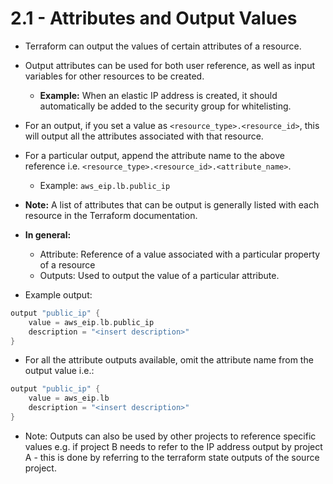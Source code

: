 # 2.1 - Attributes and Output Values

- Terraform can output the values of certain attributes of a resource.
- Output attributes can be used for both user reference, as well as input variables for other resources to be created.
  - **Example:** When an elastic IP address is created, it should automatically be added to the security group for whitelisting.
- For an output, if you set a value as `<resource_type>.<resource_id>`, this will output all the attributes associated with that resource.
- For a particular output, append the attribute name to the above reference i.e. `<resource_type>.<resource_id>.<attribute_name>`.
  - Example: `aws_eip.lb.public_ip`

- **Note:** A list of attributes that can be output is generally listed with each resource in the Terraform documentation.

- **In general:**
  - Attribute: Reference of a value associated with a particular property of a resource
  - Outputs: Used to output the value of a particular attribute.

- Example output:

```go
output "public_ip" {
    value = aws_eip.lb.public_ip
    description = "<insert description>"
}
```

- For all the attribute outputs available, omit the attribute name from the output value i.e.:

```go
output "public_ip" {
    value = aws_eip.lb
    description = "<insert description>"
}
```

- Note: Outputs can also be used by other projects to reference specific values e.g. if project B needs to refer to the IP address output by project A - this is done by referring to the terraform state outputs of the source project.
